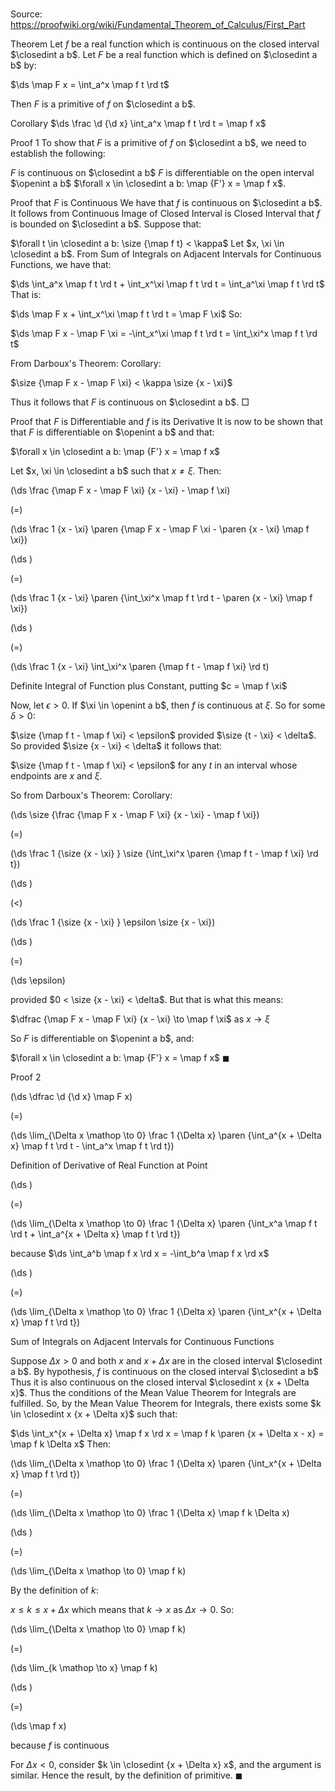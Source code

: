 # 

Source: https://proofwiki.org/wiki/Fundamental_Theorem_of_Calculus/First_Part



Theorem
Let $f$ be a real function which is continuous on the closed interval $\closedint a b$.
Let $F$ be a real function which is defined on $\closedint a b$ by:

$\ds \map F x = \int_a^x \map f t \rd t$

Then $F$ is a primitive of $f$ on $\closedint a b$.


Corollary
$\ds \frac \d {\d x} \int_a^x \map f t \rd t = \map f x$


Proof 1
To show that $F$ is a primitive of $f$ on $\closedint a b$, we need to establish the following:

$F$ is continuous on $\closedint a b$
$F$ is differentiable on the open interval $\openint a b$
$\forall x \in \closedint a b: \map {F'} x = \map f x$.


Proof that $F$ is Continuous
We have that $f$ is continuous on $\closedint a b$.
It follows from Continuous Image of Closed Interval is Closed Interval that $f$ is bounded on $\closedint a b$.
Suppose that:

$\forall t \in \closedint a b: \size {\map f t} < \kappa$
Let $x, \xi \in \closedint a b$.
From Sum of Integrals on Adjacent Intervals for Continuous Functions‎, we have that:

$\ds \int_a^x \map f t \rd t + \int_x^\xi \map f t \rd t = \int_a^\xi \map f t \rd t$
That is:

$\ds \map F x + \int_x^\xi \map f t \rd t = \map F \xi$
So:

$\ds \map F x - \map F \xi = -\int_x^\xi \map f t \rd t = \int_\xi^x \map f t \rd t$

From Darboux's Theorem: Corollary:

$\size {\map F x - \map F \xi} < \kappa \size {x - \xi}$

Thus it follows that $F$ is continuous on $\closedint a b$.
$\Box$


Proof that $F$ is Differentiable and $f$ is its Derivative
It is now to be shown that that $F$ is differentiable on $\openint a b$ and that:

$\forall x \in \closedint a b: \map {F'} x = \map f x$

Let $x, \xi \in \closedint a b$ such that $x \ne \xi$.
Then:














\(\ds \frac {\map F x - \map F \xi} {x - \xi} - \map f \xi\)

\(=\)







\(\ds \frac 1 {x - \xi} \paren {\map F x - \map F \xi - \paren {x - \xi} \map f \xi}\)




















\(\ds \)

\(=\)







\(\ds \frac 1 {x - \xi} \paren {\int_\xi^x \map f t \rd t - \paren {x - \xi} \map f \xi}\)




















\(\ds \)

\(=\)







\(\ds \frac 1 {x - \xi} \int_\xi^x \paren {\map f t - \map f \xi} \rd t\)





Definite Integral of Function plus Constant, putting $c = \map f \xi$




Now, let $\epsilon > 0$.
If $\xi \in \openint a b$, then $f$ is continuous at $\xi$.
So for some $\delta > 0$:

$\size {\map f t - \map f \xi} < \epsilon$
provided $\size {t - \xi} < \delta$.
So provided $\size {x - \xi} < \delta$ it follows that:

$\size {\map f t - \map f \xi} < \epsilon$
for any $t$ in an interval whose endpoints are $x$ and $\xi$.

So from Darboux's Theorem: Corollary:














\(\ds \size {\frac {\map F x - \map F \xi} {x - \xi} - \map f \xi}\)

\(=\)







\(\ds \frac 1 {\size {x - \xi} } \size {\int_\xi^x \paren {\map f t - \map f \xi} \rd t}\)




















\(\ds \)

\(<\)







\(\ds \frac 1 {\size {x - \xi} } \epsilon \size {x - \xi}\)




















\(\ds \)

\(=\)







\(\ds \epsilon\)









provided $0 < \size {x - \xi} < \delta$.
But that is what this means:

$\dfrac {\map F x - \map F \xi} {x - \xi} \to \map f \xi$ as $x \to \xi$

So $F$ is differentiable on $\openint a b$, and:

$\forall x \in \closedint a b: \map {F'} x = \map f x$
$\blacksquare$


Proof 2













\(\ds \dfrac \d {\d x} \map F x\)

\(=\)







\(\ds \lim_{\Delta x \mathop \to 0} \frac 1 {\Delta x} \paren {\int_a^{x + \Delta x} \map f t \rd t - \int_a^x \map f t \rd t}\)





Definition of Derivative of Real Function at Point














\(\ds \)

\(=\)







\(\ds \lim_{\Delta x \mathop \to 0} \frac 1 {\Delta x} \paren {\int_x^a \map f t \rd t + \int_a^{x + \Delta x} \map f t \rd t}\)





because $\ds \int_a^b \map f x \rd x = -\int_b^a \map f x \rd x$














\(\ds \)

\(=\)







\(\ds \lim_{\Delta x \mathop \to 0} \frac 1 {\Delta x} \paren {\int_x^{x + \Delta x} \map f t \rd t}\)





Sum of Integrals on Adjacent Intervals for Continuous Functions




Suppose $\Delta x > 0$ and both $x$ and $x + \Delta x$ are in the closed interval $\closedint a b$.
By hypothesis, $f$ is continuous on the closed interval $\closedint a b$
Thus it is also continuous on the closed interval $\closedint x {x + \Delta x}$.
Thus the conditions of the Mean Value Theorem for Integrals are fulfilled.
So, by the Mean Value Theorem for Integrals, there exists some $k \in \closedint x {x + \Delta x}$ such that:

$\ds \int_x^{x + \Delta x} \map f x \rd x = \map f k \paren {x + \Delta x - x} = \map f k \Delta x$
Then:














\(\ds \lim_{\Delta x \mathop \to 0} \frac 1 {\Delta x} \paren {\int_x^{x + \Delta x} \map f t \rd t}\)

\(=\)







\(\ds \lim_{\Delta x \mathop \to 0} \frac 1 {\Delta x} \map f k \Delta x\)




















\(\ds \)

\(=\)







\(\ds \lim_{\Delta x \mathop \to 0} \map f k\)









By the definition of $k$:

$x \le k \le x + \Delta x$
which means that $k \to x$ as $\Delta x \to 0$.
So:














\(\ds \lim_{\Delta x \mathop \to 0} \map f k\)

\(=\)







\(\ds \lim_{k \mathop \to x} \map f k\)




















\(\ds \)

\(=\)







\(\ds \map f x\)





because $f$ is continuous



For $\Delta x < 0$, consider $k \in \closedint {x + \Delta x} x$, and the argument is similar.
Hence the result, by the definition of primitive.
$\blacksquare$





